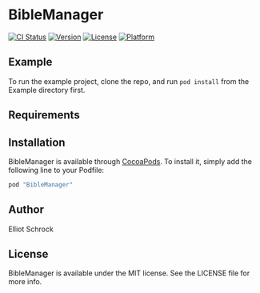 # BibleManager

[![CI Status](http://img.shields.io/travis/Elliot/BibleManager.svg?style=flat)](https://travis-ci.org/Elliot/BibleManager)
[![Version](https://img.shields.io/cocoapods/v/BibleManager.svg?style=flat)](http://cocoapods.org/pods/BibleManager)
[![License](https://img.shields.io/cocoapods/l/BibleManager.svg?style=flat)](http://cocoapods.org/pods/BibleManager)
[![Platform](https://img.shields.io/cocoapods/p/BibleManager.svg?style=flat)](http://cocoapods.org/pods/BibleManager)

## Example

To run the example project, clone the repo, and run `pod install` from the Example directory first.

## Requirements

## Installation

BibleManager is available through [CocoaPods](http://cocoapods.org). To install
it, simply add the following line to your Podfile:

```ruby
pod "BibleManager"
```

## Author

Elliot Schrock

## License

BibleManager is available under the MIT license. See the LICENSE file for more info.
